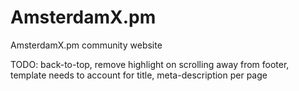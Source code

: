 AmsterdamX.pm
=============

AmsterdamX.pm community website

TODO: back-to-top, remove highlight on scrolling away from footer, template needs to account for title, meta-description per page
